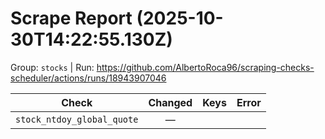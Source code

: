 # Scrape Report (2025-10-30T14:22:55.130Z)

Group: `stocks`  |  Run: https://github.com/AlbertoRoca96/scraping-checks-scheduler/actions/runs/18943907046

| Check | Changed | Keys | Error |
|---|:---:|:--|:--|
| `stock_ntdoy_global_quote` | — |  |  |
